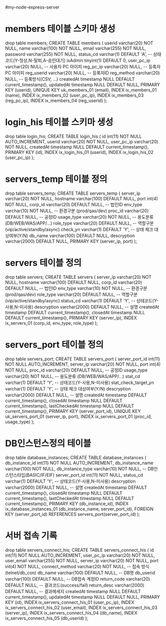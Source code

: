 
#my-node-express-server


# members 테이블 스키마 생성
drop table members;
CREATE TABLE members (
  userid varchar(20) NOT NULL,
  name varchar(100) NOT NULL,
  email varchar(255) NOT NULL,
  password varchar(255) NOT NULL,
  status_cd varchar(1) DEFAULT 'A',    -- 상태코드(Y-정상,N-탈퇴,A-승인대기)
  isAdmin tinyint(1) DEFAULT 0,
  user_pc_ip varchar(20) NULL,   -- 사용자 PC 아이피
  reg_pc_ip varchar(20) NULL,   -- 등록자 PC 아이피
  reg_userid varchar(20) NULL,   -- 등록자ID
  reg_method varchar(20) NULL,   -- 등록방식(CSV, ...)
  createdAt timestamp NULL DEFAULT current_timestamp(),
  updatedAt timestamp NULL DEFAULT NULL,
  PRIMARY KEY (userid),
  UNIQUE KEY uk_members_01 (email),
  INDEX ix_members_01 (name),
  INDEX ix_members_02 (user_pc_ip),
  INDEX ix_members_03 (reg_pc_ip),
  INDEX ix_members_04 (reg_userid)
);


# login_his 테이블 스키마 생성
drop table login_his;
CREATE TABLE login_his (
  id int(11) NOT NULL AUTO_INCREMENT,
  userid varchar(20) NOT NULL,
  user_pc_ip varchar(20) NOT NULL,
  createdAt timestamp NULL DEFAULT current_timestamp(),
  PRIMARY KEY (id),
  INDEX ix_login_his_01 (userid),
  INDEX ix_login_his_02 (user_pc_ip)
);


# servers_temp 테이블 정의
drop table servers_temp;
CREATE TABLE servers_temp (
  server_ip varchar(20) NOT NULL,
  hostname varchar(100) DEFAULT NULL,
  port int(4) NOT NULL,
  corp_id varchar(20) DEFAULT NULL,  -- 법인ID
  env_type varchar(10) NOT NULL,   -- 환경구분 (prod/qas/dev)
  proc_id varchar(20) DEFAULT NULL,   -- 공정ID
  usage_type varchar(20) NOT NULL,   -- 용도분류 (DB/WEB/WAS/APP/...)
  role_type varchar(20) DEFAULT NULL,   -- 역할구분 (vip/active/standby/async)
  check_yn varchar(1) DEFAULT 'Y',    -- 상태 체크 대상여부(Y/N)
  db_name varchar(100) DEFAULT NULL,
  descryption varchar(2000) DEFAULT NULL,
  PRIMARY KEY (server_ip, port)
);



# servers 테이블 정의
drop table servers;
CREATE TABLE servers (
  server_ip varchar(20) NOT NULL,
  hostname varchar(100) DEFAULT NULL,
  corp_id varchar(20) DEFAULT NULL,  -- 법인ID
  env_type varchar(10) NOT NULL,   -- 환경구분 (prod/qas/dev)
  role_type varchar(20) DEFAULT NULL,   -- 역할구분 (vip/active/standby/async)
  status_cd varchar(1) DEFAULT 'Y',    -- 상태코드(Y-사용,N-미사용)
  descryption varchar(2000) DEFAULT NULL,   -- 설명
  createdAt timestamp DEFAULT current_timestamp(),
  closedAt timestamp NULL DEFAULT current_timestamp(),
  PRIMARY KEY (server_ip),
  INDEX ix_servers_01 (corp_id, env_type, role_type)
);


# servers_port 테이블 정의
drop table servers_port;
CREATE TABLE servers_port (
  server_port_id int(11) NOT NULL AUTO_INCREMENT,
  server_ip varchar(20) NOT NULL,
  port int(4) NOT NULL,
  proc_id varchar(20) DEFAULT NULL,   -- 공정ID
  usage_type varchar(20) NOT NULL,   -- 용도분류 (DB/WEB/WAS/APP/...)
  stat_cd varchar(1) DEFAULT 'Y',    -- 상태코드(Y-사용,N-미사용)
  stat_check_target_yn varchar(1) DEFAULT 'Y',    -- 상태 체크 대상여부(Y/N)
  descryption varchar(2000) DEFAULT NULL,   -- 설명
  createdAt timestamp DEFAULT current_timestamp(),
  closedAt timestamp NULL DEFAULT current_timestamp(),
  lastCheckedAt timestamp NULL DEFAULT current_timestamp(),
  PRIMARY KEY (server_port_id),
  UNIQUE KEY uk_servers_port_01 (server_ip, port),
  INDEX ix_servers_port_01 (proc_id, usage_type)
);



# DB인스턴스정의 테이블
drop table database_instances;
CREATE TABLE database_instances (
  db_instance_id int(11) NOT NULL AUTO_INCREMENT,
  db_instance_name varchar(100) NOT NULL,
  db_instance_type varchar(10) NOT NULL, -- DB인스턴스타입(BASIC/IF/EIF)
  server_port_id int(11) NOT NULL,
  status_cd varchar(1) DEFAULT 'Y',       -- 상태코드(Y-사용,N-미사용)
  descryption varchar(2000) DEFAULT NULL,   -- 설명
  createdAt timestamp DEFAULT current_timestamp(),
  closedAt timestamp NULL DEFAULT current_timestamp(),
  lastCheckedAt timestamp NULL DEFAULT current_timestamp(),
  PRIMARY KEY (db_instance_id),
  INDEX ix_database_instances_01 (db_instance_name, server_port_id),
  FOREIGN KEY (server_port_id) REFERENCES servers_port(server_port_id)
);



# 서버 접속 기록
drop table servers_connect_his;
CREATE TABLE servers_connect_his (
  id int(11) NOT NULL AUTO_INCREMENT,
  user_pc_ip varchar(20) NOT NULL,
  user_email varchar(255) NOT NULL,
  server_ip varchar(20) NOT NULL,
  port int(4) NOT NULL,
  connect_method varchar(20) NOT NULL,  -- 접속 방식(telnet/db_con)
  db_name varchar(100) DEFAULT NULL,  -- DB명
  db_userid varchar(100) DEFAULT NULL,  -- DB접속 계정ID
  return_code varchar(20) DEFAULT NULL,   -- 결과코드(success/fail)
  return_desc varchar(2000) DEFAULT NULL,   -- 결과메세지
  createdAt timestamp NULL DEFAULT current_timestamp(),
  updatedAt timestamp NULL DEFAULT NULL,
  PRIMARY KEY (id),
  INDEX ix_servers_connect_his_01 (user_pc_ip),
  INDEX ix_servers_connect_his_02 (user_email),
  INDEX ix_servers_connect_his_03 (server_ip),
  INDEX ix_servers_connect_his_04 (db_name),
  INDEX ix_servers_connect_his_05 (db_userid)
);

